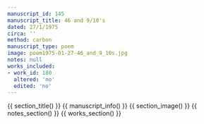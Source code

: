 ```yaml
---
manuscript_id: 145
manuscript_title: 46 and 9/10's
dated: 27/1/1975
circa: ''
method: carbon
manuscript_type: poem
image: poem1975-01-27-46_and_9_10s.jpg
notes: null
works_included:
- work_id: 180
  altered: 'no'
  edited: 'no'
---
```


{{ section_title() }}
{{ manuscript_info() }}
{{ section_image() }}
{{ notes_section() }}
{{ works_section() }}
